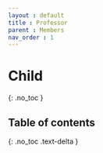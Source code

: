 ```yaml
---
layout : default
title : Professor
parent : Members
nav_order : 1
---
```


# Child
{: .no_toc }

## Table of contents
{: .no_toc .text-delta }
